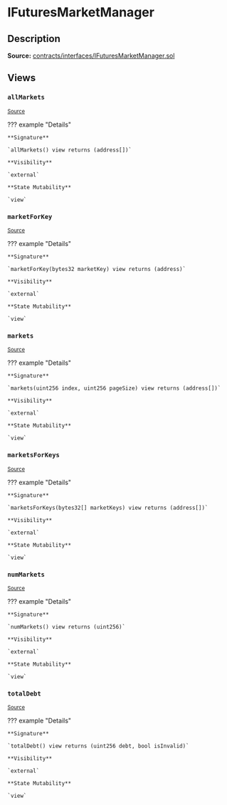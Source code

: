 # IFuturesMarketManager

## Description

**Source:** [contracts/interfaces/IFuturesMarketManager.sol](https://github.com/Synthetixio/synthetix/tree/v2.84.3-alpha/contracts/interfaces/IFuturesMarketManager.sol)

## Views

### `allMarkets`

<sub>[Source](https://github.com/Synthetixio/synthetix/tree/v2.84.3-alpha/contracts/interfaces/IFuturesMarketManager.sol#L16)</sub>

??? example "Details"

    **Signature**

    `allMarkets() view returns (address[])`

    **Visibility**

    `external`

    **State Mutability**

    `view`

### `marketForKey`

<sub>[Source](https://github.com/Synthetixio/synthetix/tree/v2.84.3-alpha/contracts/interfaces/IFuturesMarketManager.sol#L20)</sub>

??? example "Details"

    **Signature**

    `marketForKey(bytes32 marketKey) view returns (address)`

    **Visibility**

    `external`

    **State Mutability**

    `view`

### `markets`

<sub>[Source](https://github.com/Synthetixio/synthetix/tree/v2.84.3-alpha/contracts/interfaces/IFuturesMarketManager.sol#L4)</sub>

??? example "Details"

    **Signature**

    `markets(uint256 index, uint256 pageSize) view returns (address[])`

    **Visibility**

    `external`

    **State Mutability**

    `view`

### `marketsForKeys`

<sub>[Source](https://github.com/Synthetixio/synthetix/tree/v2.84.3-alpha/contracts/interfaces/IFuturesMarketManager.sol#L22)</sub>

??? example "Details"

    **Signature**

    `marketsForKeys(bytes32[] marketKeys) view returns (address[])`

    **Visibility**

    `external`

    **State Mutability**

    `view`

### `numMarkets`

<sub>[Source](https://github.com/Synthetixio/synthetix/tree/v2.84.3-alpha/contracts/interfaces/IFuturesMarketManager.sol#L12)</sub>

??? example "Details"

    **Signature**

    `numMarkets() view returns (uint256)`

    **Visibility**

    `external`

    **State Mutability**

    `view`

### `totalDebt`

<sub>[Source](https://github.com/Synthetixio/synthetix/tree/v2.84.3-alpha/contracts/interfaces/IFuturesMarketManager.sol#L24)</sub>

??? example "Details"

    **Signature**

    `totalDebt() view returns (uint256 debt, bool isInvalid)`

    **Visibility**

    `external`

    **State Mutability**

    `view`
